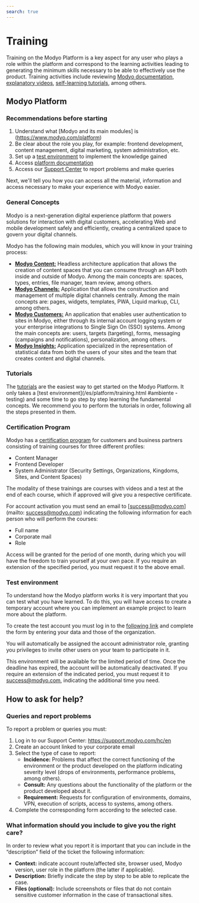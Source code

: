 ```yaml
---
search: true
---
```


# Training

Training on the Modyo Platform is a key aspect for any user who plays a role within the platform and correspond to the learning activities leading to generating the minimum skills necessary to be able to effectively use the product. Training activities include reviewing [Modyo documentation](/en/platform), [explanatory videos](https://www.youtube.com/channel/UCfss-k1zmkszMoNKzYRoGew), [self-learning tutorials](/en/platform/tutorials), among others.

## Modyo Platform

### Recommendations before starting
1. Understand what [Modyo and its main modules] is (https://www.modyo.com/platform)
2. Be clear about the role you play, for example: frontend development, content management, digital marketing, system administration, etc.
3. Set up a [test environment](https://platform.modyo.cloud/onboarding) to implement the knowledge gained
4. Access [platform documentation](/en/platform/core)
5. Access our [Support Center](https://support.modyo.com/hc/en) to report problems and make queries

Next, we'll tell you how you can access all the material, information and access necessary to make your experience with Modyo easier.

### General Concepts
Modyo is a next-generation digital experience platform that powers solutions for interaction with digital customers, accelerating Web and mobile development safely and efficiently, creating a centralized space to govern your digital channels.

Modyo has the following main modules, which you will know in your training process:
- [**Modyo Content:**](/en/platform/content) Headless architecture application that allows the creation of content spaces that you can consume through an API both inside and outside of Modyo. Among the main concepts are: spaces, types, entries, file manager, team review, among others.
- [**Modyo Channels:**](/en/platform/channels) Application that allows the construction and management of multiple digital channels centrally. Among the main concepts are: pages, widgets, templates, PWA, Liquid markup, CLI, among others.
- [**Modyo Customers:**](/en/platform/customers) An application that enables user authentication to sites in Modyo, either through its internal account logging system or your enterprise integrations to Single Sign On (SSO) systems. Among the main concepts are: users, targets (targeting), forms, messaging (campaigns and notifications), personalization, among others.
- [**Modyo Insights:**](/en/platform/insights) Application specialized in the representation of statistical data from both the users of your sites and the team that creates content and digital channels.

### Tutorials
The [tutorials](/en/platform/tutorials) are the easiest way to get started on the Modyo Platform. It only takes a [test environment](/es/platform/training.html #ambiente -testing) and some time to go step by step learning the fundamental concepts.
We recommend you to perform the tutorials in order, following all the steps presented in them.

### Certification Program
Modyo has a [certification program](https://training.modyo.com/catalog) for customers and business partners consisting of training courses for three different profiles:
- Content Manager
- Frontend Developer
- System Administrator (Security Settings, Organizations, Kingdoms, Sites, and Content Spaces)

The modality of these trainings are courses with videos and a test at the end of each course, which if approved will give you a respective certificate.

For account activation you must send an email to [success@modyo.com](mailto: success@modyo.com) indicating the following information for each person who will perform the courses:
- Full name
- Corporate mail
- Role

Access will be granted for the period of one month, during which you will have the freedom to train yourself at your own pace. If you require an extension of the specified period, you must request it to the above email.

### Test environment
To understand how the Modyo platform works it is very important that you can test what you have learned. To do this, you will have access to create a temporary account where you can implement an example project to learn more about the platform.

To create the test account you must log in to the [following link](https://platform.modyo.cloud/onboarding) and complete the form by entering your data and those of the organization.

You will automatically be assigned the account administrator role, granting you privileges to invite other users on your team to participate in it.

This environment will be available for the limited period of time. Once the deadline has expired, the account will be automatically deactivated. If you require an extension of the indicated period, you must request it to [success@modyo.com](mailto:success@modyo.com), indicating the additional time you need.

## How to ask for help?

### Queries and report problems
To report a problem or queries you must:
1. Log in to our Support Center: https://support.modyo.com/hc/en
2. Create an account linked to your corporate email
3. Select the type of case to report:
    - **Incidence:** Problems that affect the correct functioning of the environment or the product developed on the platform indicating severity level (drops of environments, performance problems, among others).
    - **Consult:** Any questions about the functionality of the platform or the product developed about it.
    - **Requirement:** Requests for configuration of environments, domains, VPN, execution of scripts, access to systems, among others.
4. Complete the corresponding form according to the selected case.

### What information should you include to give you the right care?
In order to review what you report it is important that you can include in the “description” field of the ticket the following information:
- **Context:** indicate account route/affected site, browser used, Modyo version, user role in the platform (the latter if applicable).
- **Description:** Briefly indicate the step by step to be able to replicate the case.
- **Files (optional):** Include screenshots or files that do not contain sensitive customer information in the case of transactional sites.